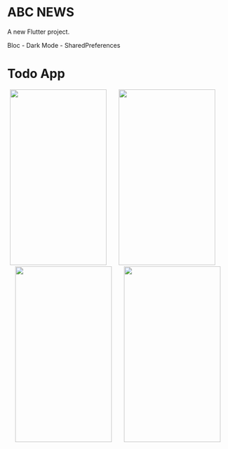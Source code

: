 # ABC NEWS

A new Flutter project.

Bloc - Dark Mode - SharedPreferences

# Todo App
  <p align="center">
    <img src="https://user-images.githubusercontent.com/78268762/159336962-6be6ba88-4012-4b0f-b568-0c683cdd3edb.png" width="220" height="400" />
&nbsp; &nbsp; &nbsp; 
 <img src="https://user-images.githubusercontent.com/78268762/159337294-6131847d-2efb-4818-ae3b-3c5da5951345.png" width="220" height="400" />
&nbsp; &nbsp; &nbsp; 
  <img src="https://user-images.githubusercontent.com/78268762/159336519-389d5aa2-f8d0-45af-b161-43dad1ccdc85.png" width="220" height="400" />
  &nbsp; &nbsp; &nbsp; 
   <img src="https://user-images.githubusercontent.com/78268762/159336513-122d4317-b29c-4f2c-ba78-369f24ffc426.png" width="220" height="400" />

  
  

                                                                                                                   



